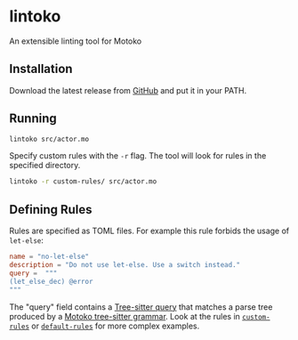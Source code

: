 # lintoko

An extensible linting tool for Motoko

## Installation

Download the latest release from [GitHub](https://github.com/christoph-dfinity/lintoko/releases) and put it in your PATH.

## Running

```bash
lintoko src/actor.mo
```

Specify custom rules with the `-r` flag. The tool will look for rules in the specified directory.

```bash
lintoko -r custom-rules/ src/actor.mo
```

## Defining Rules

Rules are specified as TOML files. For example this rule forbids the usage of `let-else`:

```toml
name = "no-let-else"
description = "Do not use let-else. Use a switch instead."
query =  """
(let_else_dec) @error
"""
```

The "query" field contains a [Tree-sitter query](https://tree-sitter.github.io/tree-sitter/using-parsers/queries/1-syntax.html) that matches a parse tree produced by a [Motoko tree-sitter grammar](https://github.com/christoph-dfinity/tree-sitter-motoko).
Look at the rules in [`custom-rules`](./custom-rules) or [`default-rules`](./default-rules) for more complex examples.
